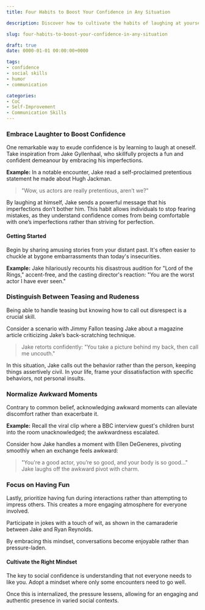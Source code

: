 ```yaml
---
title: Four Habits to Boost Your Confidence in Any Situation

description: Discover how to cultivate the habits of laughing at yourself, calling out awkward moments, and having fun in conversations to elevate your confidence with a touch of humor from Jake Gyllenhaal.

slug: four-habits-to-boost-your-confidence-in-any-situation

draft: true
date: 0000-01-01 00:00:00+0000

tags:
- confidence
- social skills
- humor
- communication

categories:
- CoC
- Self-Improvement
- Communication Skills
---
```


### Embrace Laughter to Boost Confidence

One remarkable way to exude confidence is by learning to laugh at oneself. Take inspiration from Jake Gyllenhaal, who skillfully projects a fun and confident demeanour by embracing his imperfections.

**Example:** In a notable encounter, Jake read a self-proclaimed pretentious statement he made about Hugh Jackman.

> "Wow, us actors are really pretentious, aren’t we?"

By laughing at himself, Jake sends a powerful message that his imperfections don’t bother him. This habit allows individuals to stop fearing mistakes, as they understand confidence comes from being comfortable with one’s imperfections rather than striving for perfection.

#### Getting Started

Begin by sharing amusing stories from your distant past. It's often easier to chuckle at bygone embarrassments than today's insecurities.

**Example:** Jake hilariously recounts his disastrous audition for "Lord of the Rings," accent-free, and the casting director's reaction: "You are the worst actor I have ever seen."

### Distinguish Between Teasing and Rudeness

Being able to handle teasing but knowing how to call out disrespect is a crucial skill.

Consider a scenario with Jimmy Fallon teasing Jake about a magazine article criticizing Jake’s back-scratching technique.

> Jake retorts confidently: "You take a picture behind my back, then call me uncouth."

In this situation, Jake calls out the behavior rather than the person, keeping things assertively civil. In your life, frame your dissatisfaction with specific behaviors, not personal insults.

### Normalize Awkward Moments

Contrary to common belief, acknowledging awkward moments can alleviate discomfort rather than exacerbate it.

**Example:** Recall the viral clip where a BBC interview guest's children burst into the room unacknowledged; the awkwardness escalated.

Consider how Jake handles a moment with Ellen DeGeneres, pivoting smoothly when an exchange feels awkward:

> "You're a good actor, you’re so good, and your body is so good..." Jake laughs off the awkward pivot with charm.

### Focus on Having Fun

Lastly, prioritize having fun during interactions rather than attempting to impress others. This creates a more engaging atmosphere for everyone involved.

Participate in jokes with a touch of wit, as shown in the camaraderie between Jake and Ryan Reynolds.

By embracing this mindset, conversations become enjoyable rather than pressure-laden.

#### Cultivate the Right Mindset

The key to social confidence is understanding that not everyone needs to like you. Adopt a mindset where only some encounters need to go well.

Once this is internalized, the pressure lessens, allowing for an engaging and authentic presence in varied social contexts.
